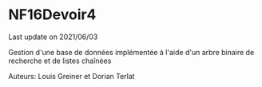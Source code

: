 # NF16Devoir4
Last update on 2021/06/03

Gestion d'une base de données implémentée à l'aide d'un arbre binaire de recherche et de listes chaînées

Auteurs: Louis Greiner et Dorian Terlat
